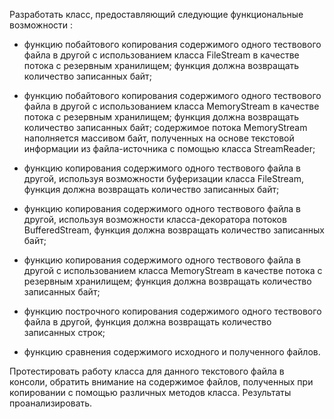 Разработать класс, предоставляющий следующие функциональные возможности :

- функцию побайтового копирования содержимого одного тествового файла в другой с использованием класса FileStream в
качестве потока с резервным хранилищем; функция должна возвращать количество записанных байт;

- функцию побайтового копирования содержимого одного тествового файла в другой с использованием класса MemoryStream в качестве потока с
резервным хранилищем; функция должна возвращать количество записанных байт; содержимое потока MemoryStream наполняется массивом байт, 
полученных на основе текстовой информации из файла-источника с помощью класса StreamReader;

- функцию копирования содержимого одного тествового файла в другой, используя возможности буферизации класса FileStream, 
функция должна возвращать количество записанных байт;

- функцию копирования содержимого одного тествового файла в другой, используя возможности класса-декоратора потоков BufferedStream, 
функция должна возвращать количество записанных байт;

- функцию копирования содержимого одного тествового файла в другой с использованием класса MemoryStream в качестве потока с 
резервным хранилищем; функция должна возвращать количество записанных байт;

- функцию построчного копирования содержимого одного тествового файла в другой, функция должна возвращать количество записанных строк;

- функцию сравнения содержимого исходного и полученного файлов.

Протестировать работу класса для данного текстового файла в консоли, обратить внимание на содержимое файлов, полученных 
при копировании с помощью различных методов класса. Результаты проанализировать.
